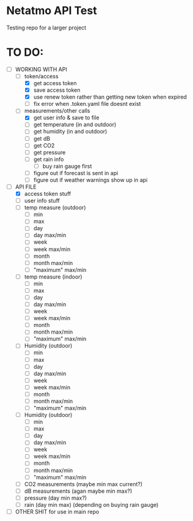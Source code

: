 Netatmo API Test
======

Testing repo for a larger project

# TO DO:
- [ ] WORKING WITH API
  - [ ] token/access
    - [x] get access token
    - [x] save access token
    - [x] use renew token rather than getting new token when expired
    - [ ] fix error when .token.yaml file doesnt exist
  - [ ] measurements/other calls
    - [x] get user info & save to file
    - [ ] get temperature (in and outdoor)
    - [ ] get humidity (in and outdoor)
    - [ ] get dB
    - [ ] get CO2
    - [ ] get pressure
    - [ ] get rain info
      - [ ] buy rain gauge first
    - [ ] figure out if forecast is sent in api
    - [ ] figure out if weather warnings show up in api
- [ ] API FILE
  - [x] access token stuff
  - [ ] user info stuff
  - [ ] temp measure (outdoor)
    - [ ] min
    - [ ] max
    - [ ] day
    - [ ] day max/min
    - [ ] week
    - [ ] week max/min
    - [ ] month
    - [ ] month max/min
    - [ ] "maximum" max/min
  - [ ] temp measure (indoor)
    - [ ] min
    - [ ] max
    - [ ] day
    - [ ] day max/min
    - [ ] week
    - [ ] week max/min
    - [ ] month
    - [ ] month max/min
    - [ ] "maximum" max/min
  - [ ] Humidity (outdoor)
    - [ ] min
    - [ ] max
    - [ ] day
    - [ ] day max/min
    - [ ] week
    - [ ] week max/min
    - [ ] month
    - [ ] month max/min
    - [ ] "maximum" max/min
  - [ ] Humidity (outdoor)
    - [ ] min
    - [ ] max
    - [ ] day
    - [ ] day max/min
    - [ ] week
    - [ ] week max/min
    - [ ] month
    - [ ] month max/min
    - [ ] "maximum" max/min
  - [ ] CO2 measurements (maybe min max current?)
  - [ ] dB measurements (agan maybe min max?)
  - [ ] pressure (day min max?)
  - [ ] rain (day min max) (depending on buying rain gauge)
- [ ] OTHER SHIT
  for use in main repo
